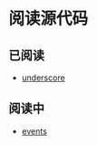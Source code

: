 # 阅读源代码

## 已阅读

* [underscore](https://github.com/piaoyidage/reading-source-code/tree/master/underscore)

## 阅读中

* [events](https://github.com/piaoyidage/reading-source-code/tree/master/events)
